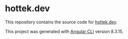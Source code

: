 # hottek.dev

This repository contains the source code for [hottek.dev](https://www.hottek.dev).

This project was generated with [Angular CLI](https://github.com/angular/angular-cli) version 8.3.15.
